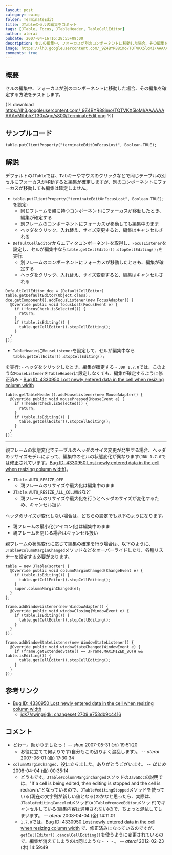 ```yaml
---
layout: post
category: swing
folder: TerminateEdit
title: JTableのセルの編集をコミット
tags: [JTable, Focus, JTableHeader, TableCellEditor]
author: aterai
pubdate: 2007-04-16T16:28:55+09:00
description: セルの編集中、フォーカスが別のコンポーネントに移動した場合、その編集を確定する方法をテストします。
image: https://lh3.googleusercontent.com/_9Z4BYR88imo/TQTVKX5loMI/AAAAAAAAAnM/hbhZT30xAgc/s800/TerminateEdit.png
comments: true
---
```

## 概要
セルの編集中、フォーカスが別のコンポーネントに移動した場合、その編集を確定する方法をテストします。

{% download https://lh3.googleusercontent.com/_9Z4BYR88imo/TQTVKX5loMI/AAAAAAAAAnM/hbhZT30xAgc/s800/TerminateEdit.png %}

## サンプルコード
<pre class="prettyprint"><code>table.putClientProperty("terminateEditOnFocusLost", Boolean.TRUE);
</code></pre>

## 解説
デフォルトの`JTable`では、<kbd>Tab</kbd>キーやマウスのクリックなどで同じテーブルの別セルにフォーカスが移動すると編集が確定しますが、別のコンポーネントにフォーカスが移動しても編集は確定しません。

- `table.putClientProperty("terminateEditOnFocusLost", Boolean.TRUE);`を設定:
    - 同じフレームを親に持つコンポーネントにフォーカスが移動したとき、編集が確定する
    - 別フレームのコンポーネントにフォーカスが移動しても編集中のまま
    - ヘッダをクリック、入れ替え、サイズ変更すると、編集はキャンセルされる
- `DefaultCellEditor`からエディタコンポーネントを取得し、`FocusListener`を設定し、セルが編集中なら`table.getCellEditor().stopCellEditing();`を実行:
    - 別フレームのコンポーネントにフォーカスが移動したときも、編集が確定する
    - ヘッダをクリック、入れ替え、サイズ変更すると、編集はキャンセルされる

<!-- dummy comment line for breaking list -->

<pre class="prettyprint"><code>DefaultCellEditor dce = (DefaultCellEditor) table.getDefaultEditor(Object.class);
dce.getComponent().addFocusListener(new FocusAdapter() {
  @Override public void focusLost(FocusEvent e) {
    if (!focusCheck.isSelected()) {
      return;
    }
    if (table.isEditing()) {
      table.getCellEditor().stopCellEditing();
    }
  }
});
</code></pre>

- `TableHeader`に`MouseListener`を設定して、セルが編集中なら`table.getCellEditor().stopCellEditing();`

<!-- dummy comment line for breaking list -->
を実行:
    - ヘッダをクリックしたとき、編集が確定する
    - `JDK 1.7.0`では、このような`MouseListener`を`TableHeader`に設定しなくても、編集が確定するように修正済み
    - [Bug ID: 4330950 Lost newly entered data in the cell when resizing column width](http://bugs.java.com/bugdatabase/view_bug.do?bug_id=4330950)

<!-- dummy comment line for breaking list -->

<pre class="prettyprint"><code>table.getTableHeader().addMouseListener(new MouseAdapter() {
  @Override public void mousePressed(MouseEvent e) {
    if (!headerCheck.isSelected()) {
      return;
    }
    if (table.isEditing()) {
      table.getCellEditor().stopCellEditing();
    }
  }
});
</code></pre>

- - - -
親フレームの状態変化でテーブルのヘッダのサイズ変更が発生する場合、ヘッダのリサイズモデルによって、編集中のセルの状態変化が異なります(`JDK 1.7.0`では修正されています。[Bug ID: 4330950 Lost newly entered data in the cell when resizing column width](http://bugs.java.com/bugdatabase/view_bug.do?bug_id=4330950))。

- `JTable.AUTO_RESIZE_OFF`
    - 親フレームのリサイズや最大化は編集中のまま
- `JTable.AUTO_RESIZE_ALL_COLUMNS`など
    - 親フレームのリサイズや最大化を行うとヘッダのサイズが変化するため、キャンセル扱い

<!-- dummy comment line for breaking list -->

ヘッダのサイズが変化しない場合は、どちらの設定でも以下のようになります。

- 親フレームの最小化(アイコン化)は編集中のまま
- 親フレームを閉じる場合はキャンセル扱い

<!-- dummy comment line for breaking list -->

親フレームの状態変化に応じて編集の確定を行う場合は、以下のように、`JTable#columnMarginChanged`メソッドなどをオーバーライドしたり、各種リスナーを設定する必要があります。

<pre class="prettyprint"><code>table = new JTable(sorter) {
  @Override public void columnMarginChanged(ChangeEvent e) {
    if (table.isEditing()) {
      table.getCellEditor().stopCellEditing();
    }
    super.columnMarginChanged(e);
  }
};

frame.addWindowListener(new WindowAdapter() {
  @Override public void windowClosing(WindowEvent e) {
    if (table.isEditing()) {
      table.getCellEditor().stopCellEditing();
    }
  }
});

frame.addWindowStateListener(new WindowStateListener() {
  @Override public void windowStateChanged(WindowEvent e) {
    if (frame.getExtendedState() == JFrame.MAXIMIZED_BOTH &amp;&amp; table.isEditing()) {
      table.getCellEditor().stopCellEditing();
    }
  }
});
</code></pre>

## 参考リンク
- [Bug ID: 4330950 Lost newly entered data in the cell when resizing column width](http://bugs.java.com/bugdatabase/view_bug.do?bug_id=4330950)
    - [jdk7/swing/jdk: changeset 2709:e753db9c4416](http://hg.openjdk.java.net/jdk7/swing/jdk/rev/e753db9c4416)

<!-- dummy comment line for breaking list -->

## コメント
- どわー。助かりましたっ！ -- *shun* 2007-05-31 (木) 19:51:20
    - お役に立てて何よりです(自分もこの辺りよく混乱します)。 -- *aterai* 2007-06-01 (金) 17:30:34
- `columnMarginChanged`、役に立ちました。ありがとうございます。 -- *はじめ* 2008-04-04 (金) 00:35:14
    - どうもです。`JTable#columnMarginChanged`メソッドの`JavaDoc`の説明では、"If a cell is being edited, then editing is stopped and the cell is redrawn."となっているので、`JTable#editingStopped`メソッドを使っている(現在の文字列が新しい値となる)のかなと思ったら、実際は、`JTable#editingCanceled`メソッド(=`JTable#removeEditor`メソッド)でキャンセルしている(編集内容は適用されない)ので、ちょっと混乱してしまいます。 -- *aterai* 2008-04-04 (金) 14:11:01
    - `1.7.0`では、[Bug ID: 4330950 Lost newly entered data in the cell when resizing column width](http://bugs.java.com/bugdatabase/view_bug.do?bug_id=4330950) で、修正済みになっているのですが、`getCellEditor().cancelCellEditing()`を使うように変更されているので、編集が消えてしまうのは同じような・・・。 -- *aterai* 2012-02-23 (木) 14:59:49

<!-- dummy comment line for breaking list -->
